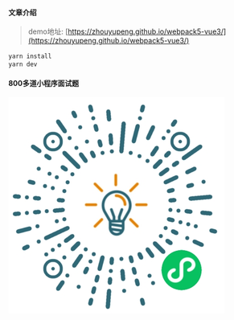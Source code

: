 #### 文章介绍

> demo地址: [https://zhouyupeng.github.io/webpack5-vue3/](https://zhouyupeng.github.io/webpack5-vue3/)
```
yarn install 
yarn dev
```
#### 800多道小程序面试题
![](src/assets/img/qrcode.jpg)